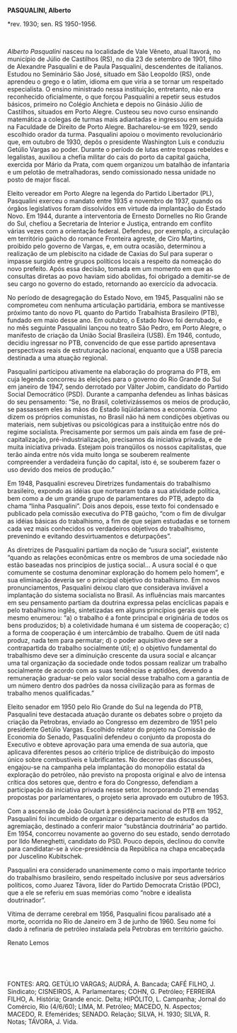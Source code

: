 **PASQUALINI, Alberto**

\*rev. 1930; sen. RS 1950-1956.

 

*Alberto Pasqualini* nasceu na localidade de Vale Vêneto, atual Itavorá,
no município de Júlio de Castilhos (RS), no dia 23 de setembro de 1901,
filho de Alexandre Pasqualini e de Paula Pasqualini, descendentes de
italianos. Estudou no Seminário São José, situado em São Leopoldo (RS),
onde aprendeu o grego e o latim, idioma em que viria a se tornar um
respeitado especialista. O ensino ministrado nessa instituição,
entretanto, não era reconhecido oficialmente, o que forçou Pasqualini a
repetir seus estudos básicos, primeiro no Colégio Anchieta e depois no
Ginásio Júlio de Castilhos, situados em Porto Alegre. Custeou seu novo
curso ensinando matemática a colegas de turmas mais adiantadas e
ingressou em seguida na Faculdade de Direito de Porto Alegre.
Bacharelou-se em 1929, sendo escolhido orador da turma. Pasqualini
apoiou o movimento revolucionário que, em outubro de 1930, depôs o
presidente Washington Luís e conduziu Getúlio Vargas ao poder. Durante o
período de lutas entre tropas rebeldes e legalistas, auxiliou a chefia
militar do cais do porto da capital gaúcha, exercida por Mário da Prata,
com quem organizou um batalhão de infantaria e um pelotão de
metralhadoras, sendo comissionado nessa unidade no posto de major
fiscal.

Eleito vereador em Porto Alegre na legenda do Partido Libertador (PL),
Pasqualini exerceu o mandato entre 1935 e novembro de 1937, quando os
órgãos legislativos foram dissolvidos em virtude da implantação do
Estado Novo. Em 1944, durante a interventoria de Ernesto Dornelles no
Rio Grande do Sul, chefiou a Secretaria de Interior e Justiça, entrando
em conflito várias vezes com a orientação federal. Defendeu, por
exemplo, a circulação em território gaúcho do romance Fronteira agreste,
de Ciro Martins, proibido pelo governo de Vargas, e, em outra ocasião,
determinou a realização de um plebiscito na cidade de Caxias do Sul para
superar o impasse surgido entre grupos políticos locais a respeito da
nomeação do novo prefeito. Após essa decisão, tomada em um momento em
que as consultas diretas ao povo haviam sido abolidas, foi obrigado a
demitir-se de seu cargo no governo do estado, retornando ao exercício da
advocacia.

No período de desagregação do Estado Novo, em 1945, Pasqualini não se
comprometeu com nenhuma articulação partidária, embora se mantivesse
próximo tanto do novo PL quanto do Partido Trabalhista Brasileiro (PTB),
fundado em maio desse ano. Em outubro, o Estado Novo foi derrubado, e no
mês seguinte Pasqualini lançou no teatro São Pedro, em Porto Alegre, o
manifesto de criação da União Social Brasileira (USB). Em 1946, contudo,
decidiu ingressar no PTB, convencido de que esse partido apresentava
perspectivas reais de estruturação nacional, enquanto que a USB parecia
destinada a uma atuação regional.

Pasqualini participou ativamente na elaboração do programa do PTB, em
cuja legenda concorreu às eleições para o governo do Rio Grande do Sul
em janeiro de 1947, sendo derrotado por Válter Jobim, candidato do
Partido Social Democrático (PSD). Durante a campanha defendeu as linhas
básicas do seu pensamento: “Se, no Brasil, coletivizássemos os meios de
produção, se passassem eles às mãos do Estado liqüidaríamos a economia.
Como dizem os próprios comunistas, no Brasil não há nem condições
objetivas ou materiais, nem subjetivas ou psicológicas para a
instituição entre nós do regime socialista. Precisamente por sermos um
país ainda em fase de pré-capitalização, pré-industrialização,
precisamos da iniciativa privada, e de muita iniciativa privada. Estejam
pois tranqüilos os nossos capitalistas, que terão ainda entre nós vida
muito longa se souberem realmente compreender a verdadeira função do
capital, isto é, se souberem fazer o uso devido dos meios de produção.”

Em 1948, Pasqualini escreveu Diretrizes fundamentais do trabalhismo
brasileiro, expondo as idéias que nortearam toda a sua atividade
política, bem como a de um grande grupo de parlamentares do PTB, adepto
da chama “linha Pasqualini”. Dois anos depois, esse texto foi condensado
e publicado pela comissão executiva do PTB gaúcho, “com o fim de
divulgar as idéias básicas do trabalhismo, a fim de que sejam estudadas
e se tornem cada vez mais conhecidos os verdadeiros objetivos do
trabalhismo, prevenindo e evitando desvirtuamentos e deturpações”.

As diretrizes de Pasqualini partiam da noção de “usura social”,
existente “quando as relações econômicas entre os membros de uma
sociedade não estão baseadas nos princípios de justiça social... A usura
social é o que comumente se costuma denominar exploração do homem pelo
homem”, e sua eliminação deveria ser o principal objetivo do
trabalhismo. Em novos pronunciamentos, Pasqualini deixou claro que
considerava inviável a implantação do sistema socialista no Brasil. As
influências mais marcantes em seu pensamento partiam da doutrina
expressa pelas encíclicas papais e pelo trabalhismo inglês, sintetizadas
em alguns princípios gerais que ele mesmo enumerou: “a) o trabalho é a
fonte principal e originária de todos os bens produzidos; b) a
coletividade humana é um sistema de cooperação; c) a forma de cooperação
é um intercâmbio de trabalho. Quem de útil nada produz, nada tem para
permutar; d) o poder aquisitivo deve ser a contrapartida do trabalho
socialmente útil; e) o objetivo fundamental do trabalhismo deve ser a
diminuição crescente da usura social e alcançar uma tal organização da
sociedade onde todos possam realizar um trabalho socialmente de acordo
com as suas tendências e aptidões, devendo a remuneração graduar-se pelo
valor social desse trabalho com a garantia de um número dentro dos
padrões da nossa civilização para as formas de trabalho menos
qualificadas.”

Eleito senador em 1950 pelo Rio Grande do Sul na legenda do PTB,
Pasqualini teve destacada atuação durante os debates sobre o projeto da
criação da Petrobras, enviado ao Congresso em dezembro de 1951 pelo
presidente Getúlio Vargas. Escolhido relator do projeto na Comissão de
Economia do Senado, Pasqualini defendeu o conjunto da proposta do
Executivo e obteve aprovação para uma emenda de sua autoria, que
aplicava diferentes pesos ao critério tríplice de distribuição do
imposto único sobre combustíveis e lubrificantes. No decorrer das
discussões, engajou-se na campanha pela implantação do monopólio estatal
da exploração do petróleo, não previsto na proposta original e alvo de
intensa crítica dos setores que, dentro e fora do Congresso, defendiam a
participação da iniciativa privada nesse setor. Incorporando 21 emendas
propostas por parlamentares, o projeto seria aprovado em outubro de
1953.

Com a ascensão de João Goulart à presidência nacional do PTB em 1952,
Pasqualini foi incumbido de organizar o departamento de estudos da
agremiação, destinado a conferir maior “substância doutrinária” ao
partido. Em 1954, concorreu novamente ao governo do seu estado, sendo
derrotado por Ildo Meneghetti, candidato do PSD. Pouco depois, declinou
do convite para candidatar-se à vice-presidência da República na chapa
encabeçada por Juscelino Kubitschek.

Pasqualini era considerado unanimemente como o mais importante teórico
do trabalhismo brasileiro, sendo respeitado inclusive por seus
adversários políticos, como Juarez Távora, líder do Partido Democrata
Cristão (PDC), que a ele se referiu em suas memórias como “nobre e
idealista doutrinador”.

Vítima de derrame cerebral em 1956, Pasqualini ficou paralisado até a
morte, ocorrida no Rio de Janeiro em 3 de junho de 1960. Seu nome foi
dado à refinaria de petróleo instalada pela Petrobras em território
gaúcho.

Renato Lemos

 

 

FONTES: ARQ. GETÚLIO VARGAS; AUDRÁ, A. Bancada; CAFÉ FILHO, J.
Sindicato; CISNEIROS, A. Parlamentares; COHN, G. Petróleo; FERREIRA
FILHO, A. História; Grande encic. Delta; HIPÓLITO, L. Campanha; Jornal
do Comércio, Rio (4/6/60); LIMA, M. Petróleo; MACEDO, N. Aspectos;
MACEDO, R. Efemérides; SENADO. Relação; SILVA, H. 1930; SILVA, R. Notas;
TÁVORA, J. Vida.

 
